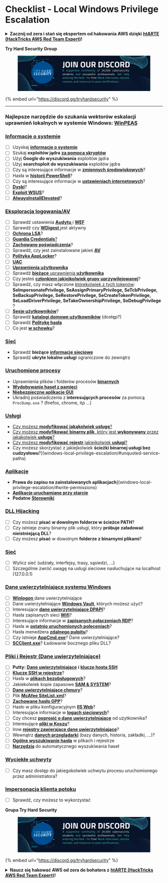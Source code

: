 # Checklist - Local Windows Privilege Escalation

<details>

<summary><strong>Zacznij od zera i stań się ekspertem od hakowania AWS dzięki</strong> <a href="https://training.hacktricks.xyz/courses/arte"><strong>htARTE (HackTricks AWS Red Team Expert)</strong></a><strong>!</strong></summary>

Inne sposoby wsparcia HackTricks:

* Jeśli chcesz zobaczyć swoją **firmę reklamowaną w HackTricks** lub **pobrać HackTricks w formacie PDF**, sprawdź [**PLANY SUBSKRYPCYJNE**](https://github.com/sponsors/carlospolop)!
* Zdobądź [**oficjalne gadżety PEASS & HackTricks**](https://peass.creator-spring.com)
* Odkryj [**Rodzinę PEASS**](https://opensea.io/collection/the-peass-family), naszą kolekcję ekskluzywnych [**NFT**](https://opensea.io/collection/the-peass-family)
* **Dołącz do** 💬 [**grupy Discord**](https://discord.gg/hRep4RUj7f) lub [**grupy telegramowej**](https://t.me/peass) lub **śledź** nas na **Twitterze** 🐦 [**@carlospolopm**](https://twitter.com/hacktricks\_live)**.**
* **Podziel się swoimi sztuczkami hakerskimi, przesyłając PR-y do** [**HackTricks**](https://github.com/carlospolop/hacktricks) i [**HackTricks Cloud**](https://github.com/carlospolop/hacktricks-cloud) na GitHubie.

</details>

**Try Hard Security Group**

<figure><img src="../.gitbook/assets/telegram-cloud-document-1-5159108904864449420.jpg" alt=""><figcaption></figcaption></figure>

{% embed url="https://discord.gg/tryhardsecurity" %}

***

### **Najlepsze narzędzie do szukania wektorów eskalacji uprawnień lokalnych w systemie Windows:** [**WinPEAS**](https://github.com/carlospolop/privilege-escalation-awesome-scripts-suite/tree/master/winPEAS)

### [Informacje o systemie](windows-local-privilege-escalation/#system-info)

* [ ] Uzyskaj [**informacje o systemie**](windows-local-privilege-escalation/#system-info)
* [ ] Szukaj **exploitów jądra** [**za pomocą skryptów**](windows-local-privilege-escalation/#version-exploits)
* [ ] Użyj **Google do wyszukiwania** exploitów jądra
* [ ] Użyj **searchsploit do wyszukiwania** exploitów jądra
* [ ] Czy są interesujące informacje w [**zmiennych środowiskowych**](windows-local-privilege-escalation/#environment)?
* [ ] Hasła w [**historii PowerShell**](windows-local-privilege-escalation/#powershell-history)?
* [ ] Czy są interesujące informacje w [**ustawieniach internetowych**](windows-local-privilege-escalation/#internet-settings)?
* [ ] [**Dyski**](windows-local-privilege-escalation/#drives)?
* [ ] [**Exploit WSUS**](windows-local-privilege-escalation/#wsus)?
* [ ] [**AlwaysInstallElevated**](windows-local-privilege-escalation/#alwaysinstallelevated)?

### [Eksploracja logowania/AV](windows-local-privilege-escalation/#enumeration)

* [ ] Sprawdź ustawienia [**Audytu** ](windows-local-privilege-escalation/#audit-settings)i [**WEF**](windows-local-privilege-escalation/#wef)
* [ ] Sprawdź czy [**WDigest** ](windows-local-privilege-escalation/#wdigest)jest aktywny
* [ ] [**Ochrona LSA**](windows-local-privilege-escalation/#lsa-protection)?
* [ ] [**Guardia Credentials**](windows-local-privilege-escalation/#credentials-guard)[?](windows-local-privilege-escalation/#cached-credentials)
* [ ] [**Zachowane poświadczenia**](windows-local-privilege-escalation/#cached-credentials)?
* [ ] Sprawdź, czy jest zainstalowane jakieś [**AV**](https://github.com/carlospolop/hacktricks/blob/pl/windows-hardening/windows-av-bypass/README.md)
* [ ] [**Polityka AppLocker**](https://github.com/carlospolop/hacktricks/blob/pl/windows-hardening/authentication-credentials-uac-and-efs/README.md#applocker-policy)?
* [ ] [**UAC**](https://github.com/carlospolop/hacktricks/blob/pl/windows-hardening/authentication-credentials-uac-and-efs/uac-user-account-control/README.md)
* [ ] [**Uprawnienia użytkownika**](windows-local-privilege-escalation/#users-and-groups)
* [ ] Sprawdź [**bieżące** uprawnienia **użytkownika**](windows-local-privilege-escalation/#users-and-groups)
* [ ] Czy jesteś [**członkiem jakiejkolwiek grupy uprzywilejowanej**](windows-local-privilege-escalation/#privileged-groups)?
* [ ] Sprawdź, czy masz włączone [którekolwiek z tych tokenów](windows-local-privilege-escalation/#token-manipulation): **SeImpersonatePrivilege, SeAssignPrimaryPrivilege, SeTcbPrivilege, SeBackupPrivilege, SeRestorePrivilege, SeCreateTokenPrivilege, SeLoadDriverPrivilege, SeTakeOwnershipPrivilege, SeDebugPrivilege** ?
* [ ] [**Sesje użytkowników**](windows-local-privilege-escalation/#logged-users-sessions)?
* [ ] Sprawdź [**katalogi domowe użytkowników**](windows-local-privilege-escalation/#home-folders) (dostęp?)
* [ ] Sprawdź [**Politykę hasła**](windows-local-privilege-escalation/#password-policy)
* [ ] Co jest [**w schowku**](windows-local-privilege-escalation/#get-the-content-of-the-clipboard)?

### [Sieć](windows-local-privilege-escalation/#network)

* Sprawdź **bieżące** [**informacje sieciowe**](windows-local-privilege-escalation/#network)
* Sprawdź **ukryte lokalne usługi** ograniczone do zewnątrz

### [Uruchomione procesy](windows-local-privilege-escalation/#running-processes)

* Uprawnienia plików i folderów procesów [**binarnych**](windows-local-privilege-escalation/#file-and-folder-permissions)
* [**Wydobywanie haseł z pamięci**](windows-local-privilege-escalation/#memory-password-mining)
* [**Niebezpieczne aplikacje GUI**](windows-local-privilege-escalation/#insecure-gui-apps)
* Ukradnij poświadczenia z **interesujących procesów** za pomocą `ProcDump.exe` ? (firefox, chrome, itp ...)

### [Usługi](windows-local-privilege-escalation/#services)

* [Czy możesz **modyfikować jakąkolwiek usługę**?](windows-local-privilege-escalation/#permissions)
* [Czy możesz **modyfikować** **binarny plik**, który jest **wykonywany** przez jakąkolwiek **usługę**?](windows-local-privilege-escalation/#modify-service-binary-path)
* [Czy możesz **modyfikować** **rejestr** jakiejkolwiek **usługi**?](windows-local-privilege-escalation/#services-registry-modify-permissions)
* Czy możesz skorzystać z jakiejkolwiek **ścieżki binarnej usługi bez cudzysłowu**?]\(windows-local-privilege-escalation/#unquoted-service-paths)

### [**Aplikacje**](windows-local-privilege-escalation/#applications)

* **Prawa do zapisu na zainstalowanych aplikacjach**]\(windows-local-privilege-escalation/#write-permissions)
* [**Aplikacje uruchamiane przy starcie**](windows-local-privilege-escalation/#run-at-startup)
* **Podatne** [**Sterowniki**](windows-local-privilege-escalation/#drivers)

### [DLL Hijacking](windows-local-privilege-escalation/#path-dll-hijacking)

* [ ] Czy możesz **pisać w dowolnym folderze w ścieżce PATH**?
* [ ] Czy istnieje znany binarny plik usługi, który **próbuje załadować nieistniejącą DLL**?
* [ ] Czy możesz **pisać** w dowolnym **folderze z binarnymi plikami**?

### [Sieć](windows-local-privilege-escalation/#network)

* [ ] Wylicz sieć (udziały, interfejsy, trasy, sąsiedzi, ...)
* [ ] Szczególnie zwróć uwagę na usługi sieciowe nasłuchujące na localhost (127.0.0.1)

### [Dane uwierzytelniające systemu Windows](windows-local-privilege-escalation/#windows-credentials)

* [ ] [**Winlogon** ](windows-local-privilege-escalation/#winlogon-credentials)dane uwierzytelniające
* [ ] Dane uwierzytelniające [**Windows Vault**](windows-local-privilege-escalation/#credentials-manager-windows-vault), których możesz użyć?
* [ ] Interesujące [**dane uwierzytelniające DPAPI**](windows-local-privilege-escalation/#dpapi)?
* [ ] Hasła zapisanych sieci [**Wifi**](windows-local-privilege-escalation/#wifi)?
* [ ] Interesujące informacje w [**zapisanych połączeniach RDP**](windows-local-privilege-escalation/#saved-rdp-connections)?
* [ ] Hasła w [**ostatnio uruchomionych poleceniach**](windows-local-privilege-escalation/#recently-run-commands)?
* [ ] Hasła menedżera [**zdalnego pulpitu**](windows-local-privilege-escalation/#remote-desktop-credential-manager)?
* [ ] Czy istnieje [**AppCmd.exe**](windows-local-privilege-escalation/#appcmd-exe)? Dane uwierzytelniające?
* [ ] [**SCClient.exe**](windows-local-privilege-escalation/#scclient-sccm)? Ładowanie bocznego pliku DLL?

### [Pliki i Rejestr (Dane uwierzytelniające)](windows-local-privilege-escalation/#files-and-registry-credentials)

* [ ] **Putty:** [**Dane uwierzytelniające**](windows-local-privilege-escalation/#putty-creds) **i** [**klucze hosta SSH**](windows-local-privilege-escalation/#putty-ssh-host-keys)
* [ ] [**Klucze SSH w rejestrze**](windows-local-privilege-escalation/#ssh-keys-in-registry)?
* [ ] Hasła w [**plikach bezobsługowych**](windows-local-privilege-escalation/#unattended-files)?
* [ ] Jakiekolwiek kopie zapasowe [**SAM & SYSTEM**](windows-local-privilege-escalation/#sam-and-system-backups)?
* [ ] [**Dane uwierzytelniające chmury**](windows-local-privilege-escalation/#cloud-credentials)?
* [ ] Plik [**McAfee SiteList.xml**](windows-local-privilege-escalation/#mcafee-sitelist.xml)?
* [ ] [**Zachowane hasło GPP**](windows-local-privilege-escalation/#cached-gpp-pasword)?
* [ ] Hasło w pliku konfiguracyjnym [**IIS Web**](windows-local-privilege-escalation/#iis-web-config)?
* [ ] Interesujące informacje w [**logach sieciowych**](windows-local-privilege-escalation/#logs)?
* [ ] Czy chcesz [**poprosić o dane uwierzytelniające**](windows-local-privilege-escalation/#ask-for-credentials) od użytkownika?
* [ ] Interesujące [**pliki w Koszu**](windows-local-privilege-escalation/#credentials-in-the-recyclebin)?
* [ ] Inne [**rejestry zawierające dane uwierzytelniające**](windows-local-privilege-escalation/#inside-the-registry)?
* [ ] Wewnątrz [**danych przeglądarki**](windows-local-privilege-escalation/#browsers-history) (bazy danych, historia, zakładki, ...)?
* [ ] [**Ogólne wyszukiwanie hasła**](windows-local-privilege-escalation/#generic-password-search-in-files-and-registry) w plikach i rejestrze
* [ ] [**Narzędzia**](windows-local-privilege-escalation/#tools-that-search-for-passwords) do automatycznego wyszukiwania haseł

### [Wyciekłe uchwyty](windows-local-privilege-escalation/#leaked-handlers)

* [ ] Czy masz dostęp do jakiegokolwiek uchwytu procesu uruchomionego przez administratora?

### [Impersonacja klienta potoku](windows-local-privilege-escalation/#named-pipe-client-impersonation)

* [ ] Sprawdź, czy możesz to wykorzystać

**Grupa Try Hard Security**

<figure><img src="../.gitbook/assets/telegram-cloud-document-1-5159108904864449420.jpg" alt=""><figcaption></figcaption></figure>

{% embed url="https://discord.gg/tryhardsecurity" %}

<details>

<summary><strong>Naucz się hakować AWS od zera do bohatera z</strong> <a href="https://training.hacktricks.xyz/courses/arte"><strong>htARTE (HackTricks AWS Red Team Expert)</strong></a><strong>!</strong></summary>

Inne sposoby wsparcia HackTricks:

* Jeśli chcesz zobaczyć swoją **firmę reklamowaną w HackTricks** lub **pobrać HackTricks w formacie PDF**, sprawdź [**PLANY SUBSKRYPCYJNE**](https://github.com/sponsors/carlospolop)!
* Zdobądź [**oficjalne gadżety PEASS & HackTricks**](https://peass.creator-spring.com)
* Odkryj [**Rodzinę PEASS**](https://opensea.io/collection/the-peass-family), naszą kolekcję ekskluzywnych [**NFT**](https://opensea.io/collection/the-peass-family)
* **Dołącz do** 💬 [**Grupy Discord**](https://discord.gg/hRep4RUj7f) lub [**grupy telegramowej**](https://t.me/peass) lub **śledź** nas na **Twitterze** 🐦 [**@carlospolopm**](https://twitter.com/hacktricks\_live)**.**
* **Podziel się swoimi sztuczkami hakerskimi, przesyłając PR do** [**HackTricks**](https://github.com/carlospolop/hacktricks) i [**HackTricks Cloud**](https://github.com/carlospolop/hacktricks-cloud) github repos.

</details>
